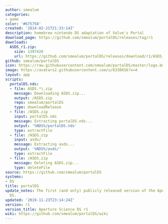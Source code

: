 ```yaml
---
author: smealum
categories:
- game
color: '#675758'
created: '2014-02-21T21:33:14Z'
description: homebrew nintendo DS adaptation of Valve's Portal
download_page: https://github.com/smealum/portalDS/releases/tag/r1
downloads:
  ASDS_r1.zip:
    size: 1397420
    url: https://github.com/smealum/portalDS/releases/download/r1/ASDS_r1.zip
github: smealum/portalDS
icon: https://raw.githubusercontent.com/smealum/portalDS/master/logo.bmp
image: https://avatars2.githubusercontent.com/u/6338016?v=4
layout: app
scripts:
  portalDS.nds:
  - file: ASDS.*\.zip
    message: Downloading ASDS.zip...
    output: /ASDS.zip
    repo: smealum/portalDS
    type: downloadRelease
  - file: /ASDS.zip
    input: portalDS.nds
    message: Extracting portalDS.nds...
    output: '%NDS%/portalDS.nds'
    type: extractFile
  - file: /ASDS.zip
    input: asds/
    message: Extracting asds...
    output: '%NDS%/asds/'
    type: extractFile
  - file: /ASDS.zip
    message: Deleting ASDS.zip...
    type: deleteFile
source: https://github.com/smealum/portalDS
systems:
- DS
title: portalDS
update_notes: The first (and only) publicly released version of the Aperture Science
  DS.
updated: '2019-11-23T23:14:24Z'
version: r1
version_title: Aperture Science DS r1
wiki: https://github.com/smealum/portalDS/wiki
---
```

